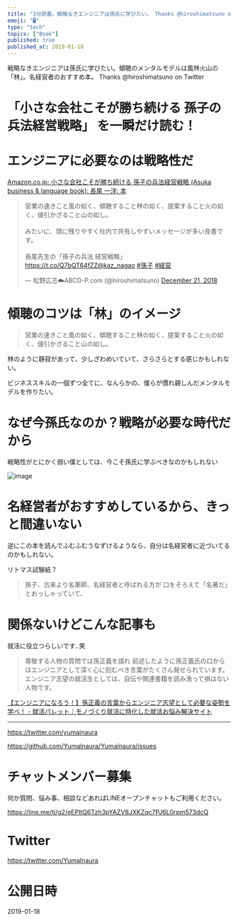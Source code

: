 ```yaml
---
title: "3分読書。戦略なきエンジニアは孫氏に学びたい。 Thanks @hiroshimatsuno on Twitter 傾聴のメンタルモデルは風"
emoji: "🖥"
type: "tech"
topics: ["Book"]
published: true
published_at: 2019-01-18
---
```


戦略なきエンジニアは孫氏に学びたい。傾聴のメンタルモデルは風林火山の「林」。名経営者のおすすめ本。 Thanks @hiroshimatsuno on Twitter

# 「小さな会社こそが勝ち続ける 孫子の兵法経営戦略」 を一瞬だけ読む！ 

# エンジニアに必要なのは戦略性だ

[Amazon.co.jp: 小さな会社こそが勝ち続ける 孫子の兵法経営戦略 (Asuka business & language book): 長尾 一洋: 本](https://www.amazon.co.jp/dp/4756913903/)

<blockquote class="twitter-tweet" data-lang="en"><p lang="ja" dir="ltr">営業の速きこと風の如く、傾聴すること林の如く、提案すること火の如く、値引かざること山の如し。<br><br>みたいに、頭に残りやすく社内で共有しやすいメッセージが多い良書です。<br><br>長尾先生の「孫子の兵法 経営戦略」<a href="https://t.co/Q7bQT64fZZ">https://t.co/Q7bQT64fZZ</a><a href="https://twitter.com/kaz_nagao?ref_src=twsrc%5Etfw">@kaz_nagao</a> <a href="https://twitter.com/hashtag/%E5%AD%AB%E5%AD%90?src=hash&amp;ref_src=twsrc%5Etfw">#孫子</a> <a href="https://twitter.com/hashtag/%E7%B5%8C%E5%96%B6?src=hash&amp;ref_src=twsrc%5Etfw">#経営</a></p>&mdash; 松野広志☁️ABCD-P.com (@hiroshimatsuno) <a href="https://twitter.com/hiroshimatsuno/status/1076047350487908353?ref_src=twsrc%5Etfw">December 21, 2018</a></blockquote>
<script async src="https://platform.twitter.com/widgets.js" charset="utf-8"></script>

# 傾聴のコツは「林」のイメージ

>営業の速きこと風の如く、傾聴すること林の如く、提案すること火の如く、値引かざること山の如し。

林のように静寂があって、少しざわめいていて、さらさらとする感じかもしれない。

ビジネススキルの一個ずつ全てに、なんらかの、僕らが慣れ親しんだメンタルモデルを作りたい。

# なぜ今孫氏なのか？戦略が必要な時代だから

戦略性がとにかく弱い僕としては、今こそ孫氏に学ぶべきなのかもしれない

![image](https://user-images.githubusercontent.com/13635059/51357170-fa9c2d80-1b00-11e9-8f79-61aa572f775a.png)

# 名経営者がおすすめしているから、きっと間違いない

逆にこの本を読んでふむふむうなずけるようなら、自分は名経営者に近づいてるのかもしれない。

リトマス試験紙？

>孫子、古来より名軍師、名経営者と呼ばれる方が
>口をそろえて「名著だ」とおっしゃっていて、

# 関係ないけどこんな記事も

就活に役立つらしいです‥笑

>尊敬する人物の質問では孫正義を語れ
>前述したように孫正義氏の口からはエンジニアとして深く心に刻むべき言葉がたくさん発せられています。
>エンジニア志望の就活生としては、自伝や関連書籍を読み漁って損はない人物です。

[【エンジニアになろう！】孫正義の言葉からエンジニア志望として必要な姿勢を学べ！ - 就活パレット｜モノづくり就活に特化した就活お悩み解決サイト](https://www.spalette.net/1498/)

---

https://twitter.com/yumainaura

https://github.com/YumaInaura/YumaInaura/issues









<!-- Update From Qiita API -->

# チャットメンバー募集


何か質問、悩み事、相談などあればLINEオープンチャットもご利用ください。

https://line.me/ti/g2/eEPltQ6Tzh3pYAZV8JXKZqc7PJ6L0rpm573dcQ





# Twitter


https://twitter.com/YumaInaura


<!-- Update From Qiita API -->



# 公開日時

2019-01-18
